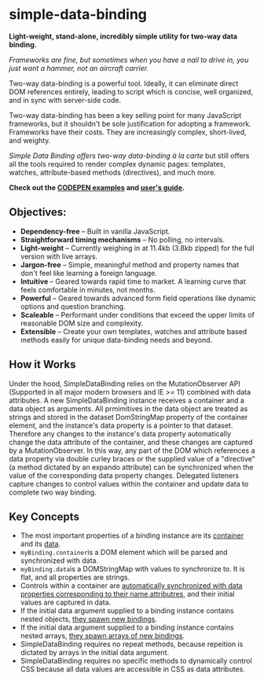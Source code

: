 # simple-data-binding
<strong>Light-weight, stand-alone, incredibly simple utility for two-way data binding.</strong>

<em>Frameworks are fine, but sometimes when you have a nail to drive in, you just want a hammer, not an aircraft carrier.</em>
<p>
Two-way data-binding is a powerful tool.  Ideally, it can eliminate direct DOM references entirely, leading to script which is concise, well organized, and in sync with server-side code.
</p>
<p>
Two-way data-binding has been a key selling point for many JavaScript frameworks, but it shouldn't be sole justification for adopting a framework. Frameworks have their costs.  They are increasingly complex, short-lived, and weighty.
</p>
<p>
<em>Simple Data Binding offers two-way data-binding à la carte </em> but still offers all the tools required to render complex dynamic pages:  templates, watches, attribute-based methods (directives), and much more.
</p>
<p>
<strong>Check out the <a href="https://avramlavinsky.github.io/simple-data-binding/examples/examples.html">CODEPEN examples</a> and <a href="https://avramlavinsky.github.io/simple-data-binding/docs/guide.html">user's guide</a>.</strong>
</p>

<h2>Objectives:</h2>

<ul>
  <li>
  <strong>Dependency-free</strong> – Built in vanilla JavaScript. 
  </li>
  <li>
  <strong>Straightforward timing mechanisms</strong> – No polling, no intervals. 
  </li>
  <li>
  <strong>Light-weight</strong> – Currently weighing in at 11.4kb (3.8kb zipped) for the full version with live arrays.
  </li>
  <li>
  <strong>Jargon-free</strong> – Simple, meaningful method and property names that don't feel like learning a foreign language. 
  </li>
  <li>
  <strong>Intuitive</strong> – Geared towards rapid time to market.  A learning curve that feels comfortable in minutes, not months. 
  </li>
  <li>
  <strong>Powerful</strong> – Geared towards advanced form field operations like dynamic options and question branching.
  </li>
  <li>
  <strong>Scaleable</strong> – Performant under conditions that exceed the upper limits of reasonable DOM size and complexity.
  </li>
  <li>
  <strong>Extensible</strong> – Create your own templates, watches and attribute based methods easily for unique data-binding needs and beyond.
  </li>
</ul>


<h2>How it Works</h2>

<p>
Under the hood, SimpleDataBinding relies on the MutationObserver API (Supported in all major modern browsers and IE >= 11) combined with data attributes.  A new SimpleDataBinding instance receives a container and a data object as arguments. All prmimitives in the data object are treated as strings and stored in the dataset DomStringMap property of the container element, and the instance's data property is a pointer to that dataset.  Therefore any changes to the instance's data property automatically change the data attribute of the container, and these changes are captured by a MutationObserver.  In this way, any part of the DOM which references a data property via double curley braces or the supplied value of a "directive" (a method dictated by an expando attribute) can be synchronized when the value of the corresponding data property changes.  Delegated listeners capture changes to control values within the container and update data to complete two way binding.
</p>


<h2>Key Concepts</h2>

<ul>
  <li>The most important properties of a binding instance are its <a href="https://avramlavinsky.github.io/simple-data-binding/docs/guide.html#Properties-container">container</a> and its <a href="https://avramlavinsky.github.io/simple-data-binding/docs/guide.html#Properties-data">data</a>.</li>
  <li><code>myBinding.container</code>is a DOM element which will be parsed and synchronized with data.</li>
  <li><code>myBinding.data</code>is a DOMStringMap with values to synchronize to.  It is flat, and all properties are strings.</li>
  <li>Controls within a container are <a href="https://avramlavinsky.github.io/simple-data-binding/examples/examples.html"> automatically synchronized with data properties corresponding to their name attributres</a>, and their initial values are captured in data.</li>
  <li>If the initial data argument supplied to a binding instance contains nested objects, <a href="https://avramlavinsky.github.io/simple-data-binding/examples/examples.html?page=2">they spawn new bindings</a>.</li>
  <li>If the initial data argument supplied to a binding instance contains nested arrays, <a href="https://avramlavinsky.github.io/simple-data-binding/examples/examples.html?page=3">they spawn arrays of new bindings</a>.</li>
  <li>SimpleDataBinding requires no repeat methods, because repeition is dictated by arrays in the initial data argument.</li>
  <li>SimpleDataBinding requires no specific methods to dynamically control CSS because all data values are accessible in CSS as data attributes.</li>
</ul>
